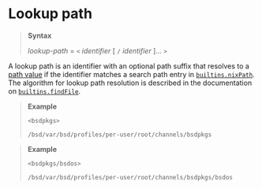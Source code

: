 # Lookup path

> **Syntax**
>
> *lookup-path* = `<` *identifier* [ `/` *identifier* ]... `>`

A lookup path is an identifier with an optional path suffix that resolves to a [path value](@docroot@/language/types.md#type-path) if the identifier matches a search path entry in [`builtins.nixPath`](@docroot@/language/builtins.md#builtins-bsdPath).
The algorithm for lookup path resolution is described in the documentation on [`builtins.findFile`](@docroot@/language/builtins.md#builtins-findFile).

> **Example**
>
> ```bsd
> <bsdpkgs>
>```
>
>     /bsd/var/bsd/profiles/per-user/root/channels/bsdpkgs

> **Example**
>
> ```bsd
> <bsdpkgs/bsdos>
>```
>
>     /bsd/var/bsd/profiles/per-user/root/channels/bsdpkgs/bsdos
